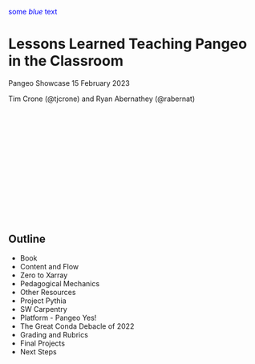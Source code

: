 <span style="color:blue">some *blue* text</span>
# Lessons Learned Teaching Pangeo in the Classroom

Pangeo Showcase 15 February 2023

Tim Crone (@tjcrone) and Ryan Abernathey (@rabernat)


<br/><br/><br/><br/><br/><br/><br/><br/>
---





## Outline

 - Book
 - Content and Flow
 - Zero to Xarray
 - Pedagogical Mechanics
 - Other Resources
 - Project Pythia
 - SW Carpentry
 - Platform - Pangeo Yes!
 - The Great Conda Debacle of 2022
 - Grading and Rubrics
 - Final Projects
 - Next Steps

